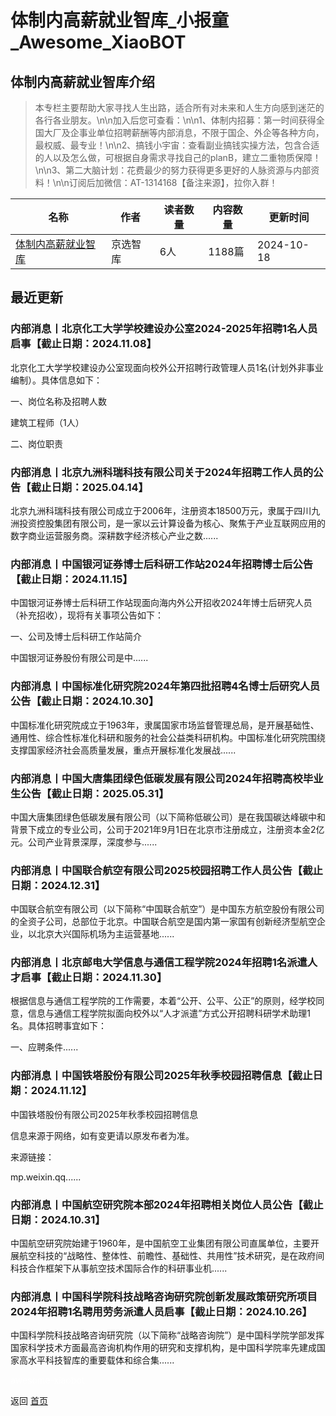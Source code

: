# 体制内高薪就业智库_小报童_Awesome_XiaoBOT

## 体制内高薪就业智库介绍
> 本专栏主要帮助大家寻找人生出路，适合所有对未来和人生方向感到迷茫的各行各业朋友。\n\n加入后您可查看：\n\n1、体制内招募：第一时间获得全国大厂及企事业单位招聘薪酬等内部消息，不限于国企、外企等各种方向，最权威、最专业！\n\n2、搞钱小宇宙：查看副业搞钱实操方法，包含合适的人以及怎么做，可根据自身需求寻找自己的planB，建立二重物质保障！\n\n3、第二大脑计划：花费最少的努力获得更多更好的人脉资源与内部资料！\n\n订阅后加微信：AT-1314168【备注来源】，拉你入群！  
  


|名称|作者|读者数量|内容数量|更新时间|
|---|---|---|---|---|
|[体制内高薪就业智库](https://xiaobot.net/p/jingxuanzhiku?refer=0b133df9-27dc-423b-8101-639049001c13)|京选智库|6人|1188篇|2024-10-18|

## 最近更新
### 内部消息丨北京化工大学学校建设办公室2024-2025年招聘1名人员启事【截止日期：2024.11.08】

北京化工大学学校建设办公室现面向校外公开招聘行政管理人员1名(计划外非事业编制）。具体信息如下：

一、岗位名称及招聘人数

建筑工程师（1人）

二、岗位职责

### 内部消息丨北京九洲科瑞科技有限公司关于2024年招聘工作人员的公告【截止日期：2025.04.14】

北京九洲科瑞科技有限公司成立于2006年，注册资本18500万元，隶属于四川九洲投资控股集团有限公司，是一家以云计算设备为核心、聚焦于产业互联网应用的数字商业运营服务商。深耕数字经济核心产业之数......

### 内部消息丨中国银河证券博士后科研工作站2024年招聘博士后公告【截止日期：2024.11.15】

中国银河证券博士后科研工作站现面向海内外公开招收2024年博士后研究人员（补充招收），现将有关事项公告如下：

一、公司及博士后科研工作站简介

中国银河证券股份有限公司是中......

### 内部消息丨中国标准化研究院2024年第四批招聘4名博士后研究人员公告【截止日期：2024.10.30】

中国标准化研究院成立于1963年，隶属国家市场监督管理总局，是开展基础性、通用性、综合性标准化科研和服务的社会公益类科研机构。中国标准化研究院围绕支撑国家经济社会高质量发展，重点开展标准化发展战......

### 内部消息丨中国大唐集团绿色低碳发展有限公司2024年招聘高校毕业生公告【截止日期：2025.05.31】

中国大唐集团绿色低碳发展有限公司（以下简称低碳公司）是在我国碳达峰碳中和背景下成立的专业公司，公司于2021年9月1日在北京市注册成立，注册资本金2亿元。公司产业背景深厚，深度参与......

### 内部消息丨中国联合航空有限公司2025校园招聘工作人员公告【截止日期：2024.12.31】

中国联合航空有限公司（以下简称“中国联合航空”）是中国东方航空股份有限公司的全资子公司，总部位于北京。中国联合航空是国内第一家国有创新经济型航空企业，以北京大兴国际机场为主运营基地......

### 内部消息丨北京邮电大学信息与通信工程学院2024年招聘1名派遣人才启事【截止日期：2024.11.30】

根据信息与通信工程学院的工作需要，本着“公开、公平、公正”的原则，经学校同意，信息与通信工程学院拟面向校外以“人才派遣”方式公开招聘科研学术助理1名。具体招聘事宜如下：

一、应聘条件......

### 内部消息丨中国铁塔股份有限公司2025年秋季校园招聘信息【截止日期：2024.11.12】

中国铁塔股份有限公司2025年秋季校园招聘信息

信息来源于网络，如有变更请以原发布者为准。

来源链接：

mp.weixin.qq......

### 内部消息丨中国航空研究院本部2024年招聘相关岗位人员公告【截止日期：2024.10.31】

中国航空研究院始建于1960年，是中国航空工业集团有限公司直属单位，主要开展航空科技的“战略性、整体性、前瞻性、基础性、共用性”技术研究，是在政府间科技合作框架下从事航空技术国际合作的科研事业机......

### 内部消息丨中国科学院科技战略咨询研究院创新发展政策研究所项目2024年招聘1名聘用劳务派遣人员启事【截止日期：2024.10.26】

中国科学院科技战略咨询研究院（以下简称“战略咨询院”）是中国科学院学部发挥国家科学技术方面最高咨询机构作用的研究和支撑机构，是中国科学院率先建成国家高水平科技智库的重要载体和综合集......


<a href="https://github.com/Reno9527/awesome-xiaobot" style="color: white; text-decoration: none;">awesome-xiaobot</a>

返回 [首页](../README.md)
